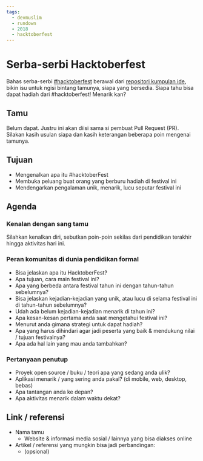 ```yaml
---
tags:
  - devmuslim
  - rundown
  - 2018
  - hacktoberfest
---
```


# Serba-serbi Hacktoberfest

Bahas serba-serbi [#hacktoberfest](https://hacktoberfest.digitalocean.com/) berawal dari [repositori kumpulan ide](https://github.com/pdpcid/pdpcid-kumpulan-ide), bikin isu untuk ngisi bintang tamunya, siapa yang bersedia. Siapa tahu bisa dapat hadiah dari #hacktoberfest! Menarik kan?

## Tamu

Belum dapat. Justru ini akan diisi sama si pembuat Pull Request (PR). Silakan kasih usulan siapa dan kasih keterangan beberapa poin mengenai tamunya.

## Tujuan

- Mengenalkan apa itu #hacktoberFest
- Membuka peluang buat orang yang berburu hadiah di festival ini
- Mendengarkan pengalaman unik, menarik, lucu seputar festival ini

## Agenda

### Kenalan dengan sang tamu

Silahkan kenalkan diri, sebutkan poin-poin sekilas dari pendidikan terakhir hingga aktivitas hari ini.

### Peran komunitas di dunia pendidikan formal

- Bisa jelaskan apa itu HacktoberFest?
- Apa tujuan, cara main festival ini?
- Apa yang berbeda antara festival tahun ini dengan tahun-tahun sebelumnya?
- Bisa jelaskan kejadian-kejadian yang unik, atau lucu di selama festival ini di tahun-tahun sebelumnya?
- Udah ada belum kejadian-kejadian menarik di tahun ini?
- Apa kesan-kesan pertama anda saat mengetahui festival ini?
- Menurut anda gimana strategi untuk dapat hadiah?
- Apa yang harus dihindari agar jadi peserta yang baik & mendukung nilai / tujuan festivalnya?
- Apa ada hal lain yang mau anda tambahkan?

### Pertanyaan penutup

- Proyek open source / buku / teori apa yang sedang anda ulik?
- Aplikasi menarik / yang sering anda pakai? (di mobile, web, desktop, bebas)
- Apa tantangan anda ke depan?
- Apa aktivitas menarik dalam waktu dekat?

## Link / referensi

- Nama tamu
    - Website & informasi media sosial / lainnya yang bisa diakses online
- Artikel / referensi yang mungkin bisa jadi perbandingan:
    - (opsional)